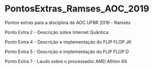 # PontosExtras_Ramses_AOC_2019
Pontos extras para a disciplina de AOC UFRR 2019 - Ramsés

Ponto Extra 2 - Descrição sobre Internet Quântica

Ponto Extra 4 - Descrição e implementação do FLIP FLOP JK

Ponto Extra 5 - Descrição e implementação do FLIP FLOP D

Ponto Extra 7 - Laudo sobre o processador AMD Athlon 64

